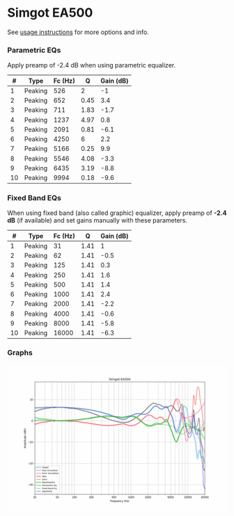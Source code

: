 # Simgot EA500
See [usage instructions](https://github.com/jaakkopasanen/AutoEq#usage) for more options and info.

### Parametric EQs
Apply preamp of -2.4 dB when using parametric equalizer.

|   # | Type    |   Fc (Hz) |    Q |   Gain (dB) |
|-----|---------|-----------|------|-------------|
|   1 | Peaking |       526 | 2    |        -1   |
|   2 | Peaking |       652 | 0.45 |         3.4 |
|   3 | Peaking |       711 | 1.83 |        -1.7 |
|   4 | Peaking |      1237 | 4.97 |         0.8 |
|   5 | Peaking |      2091 | 0.81 |        -6.1 |
|   6 | Peaking |      4250 | 6    |         2.2 |
|   7 | Peaking |      5166 | 0.25 |         9.9 |
|   8 | Peaking |      5546 | 4.08 |        -3.3 |
|   9 | Peaking |      6435 | 3.19 |        -8.8 |
|  10 | Peaking |      9994 | 0.18 |        -9.6 |

### Fixed Band EQs
When using fixed band (also called graphic) equalizer, apply preamp of **-2.4 dB** (if available) and set gains manually with these parameters.

|   # | Type    |   Fc (Hz) |    Q |   Gain (dB) |
|-----|---------|-----------|------|-------------|
|   1 | Peaking |        31 | 1.41 |         1   |
|   2 | Peaking |        62 | 1.41 |        -0.5 |
|   3 | Peaking |       125 | 1.41 |         0.3 |
|   4 | Peaking |       250 | 1.41 |         1.6 |
|   5 | Peaking |       500 | 1.41 |         1.4 |
|   6 | Peaking |      1000 | 1.41 |         2.4 |
|   7 | Peaking |      2000 | 1.41 |        -2.2 |
|   8 | Peaking |      4000 | 1.41 |        -0.6 |
|   9 | Peaking |      8000 | 1.41 |        -5.8 |
|  10 | Peaking |     16000 | 1.41 |        -6.3 |

### Graphs
![](./Simgot%20EA500.png)
